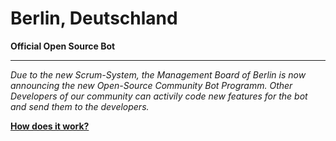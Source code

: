 # Berlin, Deutschland

**Official Open Source Bot**

---

*Due to the new Scrum-System, the Management Board of Berlin is now announcing the new Open-Source Community Bot Programm. Other Developers of our community can activily code new features for the bot and send them to the developers.*

**<u>How does it work?</u>**
